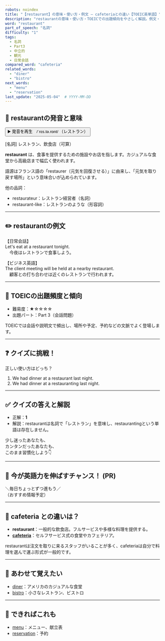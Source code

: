 ```yaml
---
robots: noindex
title: "【restaurant】の意味・使い方・例文 ― cafeteriaとの違い【TOEIC英単語】"
description: "restaurantの意味・使い方・TOEICでの出題傾向をやさしく解説。例文・クイズ付きでcafeteriaとの違いもわかりやすく学べます。"
word: "restaurant"
part_of_speech: "名詞"
difficulty: "1"
tags:
  - 名詞
  - Part3
  - 中立的
  - 観光
  - 日常会話
compared_word: "cafeteria"
related_words:
  - "diner"
  - "bistro"
next_words:
  - "menu"
  - "reservation"
last_update: "2025-05-04"  # YYYY-MM-DD
---
```


## 🔰 restaurantの発音と意味

<button class="play-audio" onclick="playTTS('restaurant')">
  <span class="play-audio-main">
    ▶️ 発音を再生　/ˈrɛs.tə.rɒnt/
  </span>
  <span class="play-audio-sub">
    （レストラン）
  </span>
</button>

[名詞] レストラン、飲食店（可算）

**restaurant** は、食事を提供するための施設やお店を指します。カジュアルな食堂から高級店まで幅広く使われます。

語源はフランス語の「restaurer（元気を回復させる）」に由来し、「元気を取り戻す場所」という意味合いが込められています。

他の品詞：  
- restaurateur：レストラン経営者（名詞）
- restaurant-like：レストランのような（形容詞）

---

## ✏️ restaurantの例文

【日常会話】  
Let's eat at a restaurant tonight.  
　今夜はレストランで食事しよう。

【ビジネス英語】  
The client meeting will be held at a nearby restaurant.  
　顧客との打ち合わせは近くのレストランで行われます。

---

## 🎯 TOEICの出題頻度と傾向

- 難易度：★☆☆☆☆
- 出題パート：Part 3（会話問題）

TOEICでは会話や説明文で頻出し、場所や予定、予約などの文脈でよく登場します。

---

## ❓ クイズに挑戦！

正しい使い方はどっち？

1. We had dinner at a restaurant last night.  
2. We had dinner at a restauranting last night.

---

## ✅ クイズの答えと解説

- 正解：**1**
- 解説：restaurantは名詞で「レストラン」を意味し、restaurantingという単語は存在しません。

少し迷ったあなたも、  
カンタンだったあなたも、  
このまま習慣化しよう👇️

---

## 🚀 今が英語力を伸ばすチャンス！ (PR)

<div class="info-center">
＼毎日ちょっとずつ進もう／<br>  
（おすすめ情報予定）
</div>

---

## 🤔  cafeteria との違いは？

- **restaurant**：一般的な飲食店。フルサービスや多様な料理を提供する。
- **[cafeteria](/word/cafeteria)**：セルフサービス式の食堂やカフェテリア。

restaurantは注文を取りに来るスタッフがいることが多く、cafeteriaは自分で料理を選んで運ぶ形式が一般的です。

---

## 🧩 あわせて覚えたい

- [diner](/word/diner)：アメリカのカジュアルな食堂
- [bistro](/word/bistro)：小さなレストラン、ビストロ

---

## 📖 できればこれも

- [menu](/word/menu)：メニュー、献立表
- [reservation](/word/reservation)：予約

<!-- cvid: aid29_bid11 -->

